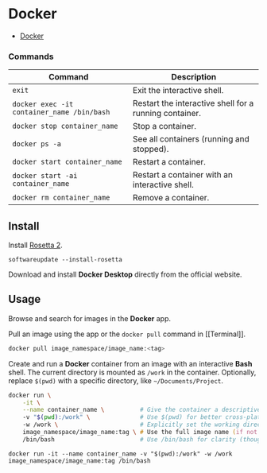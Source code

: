 # Docker

- [Docker](https://www.docker.com)

### Commands

| Command                                    | Description                                            |
| ------------------------------------------ | ------------------------------------------------------ |
| `exit`                                     | Exit the interactive shell.                            |
| `docker exec -it container_name /bin/bash` | Restart the interactive shell for a running container. |
| `docker stop container_name`               | Stop a container.                                      |
| `docker ps -a`                             | See all containers (running and stopped).              |
| `docker start container_name`              | Restart a container.                                   |
| `docker start -ai container_name`          | Restart a container with an interactive shell.         |
| `docker rm container_name`                 | Remove a container.                                    |

## Install

Install [Rosetta 2](https://support.apple.com/en-au/102527).

```shell
softwareupdate --install-rosetta
```

Download and install **Docker Desktop** directly from the official website.

## Usage

Browse and search for images in the **Docker** app.

Pull an image using the app or the `docker pull` command in [[Terminal]].

```zsh
docker pull image_namespace/image_name:<tag>
```

Create and run a **Docker** container from an image with an interactive **Bash** shell. The current directory is mounted as `/work` in the container. Optionally, replace `$(pwd)` with a specific directory, like `~/Documents/Project`.

```zsh
docker run \
    -it \
    --name container_name \          # Give the container a descriptive name
    -v "$(pwd):/work" \              # Use $(pwd) for better cross-platform compatibility and consistent quoting
    -w /work \                       # Explicitly set the working directory inside the container
    image_namespace/image_name:tag \ # Use the full image name (if not a library image)
    /bin/bash                        # Use /bin/bash for clarity (though just bash usually works)
```

```shell
docker run -it --name container_name -v "$(pwd):/work" -w /work image_namespace/image_name:tag /bin/bash
```
